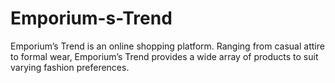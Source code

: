 # Emporium-s-Trend
Emporium’s Trend is an online shopping platform. Ranging from casual attire to formal wear, Emporium’s Trend provides a wide array of products to suit varying fashion preferences.
